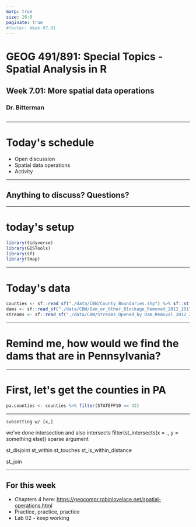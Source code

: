 ```yaml
---
marp: true
size: 16:9 
paginate: true
#footer: Week 07.01
---
```


# GEOG 491/891: Special Topics - Spatial Analysis in R

## 

## Week 7.01: More spatial data operations

### Dr. Bitterman

## 

---

# Today's schedule

- Open discussion
- Spatial data operations
- Activity

---

## Anything to discuss? Questions?


---

# today's setup

```r
library(tidyverse)
library(GISTools)
library(sf)
library(tmap)
```

---

# Today's data

```r
counties <- sf::read_sf("./data/CBW/County_Boundaries.shp") %>% sf::st_make_valid()
dams <- sf::read_sf("./data/CBW/Dam_or_Other_Blockage_Removed_2012_2017.shp") %>% sf::st_make_valid()
streams <- sf::read_sf("./data/CBW/Streams_Opened_by_Dam_Removal_2012_2017.shp") %>% sf::st_make_valid()
```

---

# Remind me, how would we find the dams that are in Pennsylvania?

---

# First, let's get the counties in PA

```r
pa.counties <- counties %>% filter(STATEFP10 == 42)
```

---

```subsetting w/ [x,]```

we've done intersection
and also intersects
filter(st_intersects(x = ., y = something else))
sparse argument

st_disjoint
st_within
st_touches
st_is_within_distance

st_join

---

## For this week

- Chapters 4 here: https://geocompr.robinlovelace.net/spatial-operations.html 
- Practice, practice, practice
- Lab 02 - keep working

